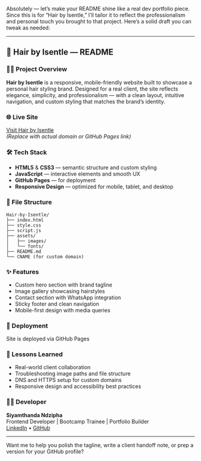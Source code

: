 Absolutely — let’s make your README shine like a real dev portfolio piece. Since this is for “Hair by Isentle,” I’ll tailor it to reflect the professionalism and personal touch you brought to that project. Here’s a solid draft you can tweak as needed:

---

## 🧾 Hair by Isentle — README

### 💇‍♀️ Project Overview
**Hair by Isentle** is a responsive, mobile-friendly website built to showcase a personal hair styling brand. Designed for a real client, the site reflects elegance, simplicity, and professionalism — with a clean layout, intuitive navigation, and custom styling that matches the brand’s identity.

### 🌐 Live Site
[Visit Hair by Isentle](https://your-custom-domain.com)  
*(Replace with actual domain or GitHub Pages link)*

### 🛠️ Tech Stack
- **HTML5** & **CSS3** — semantic structure and custom styling
- **JavaScript** — interactive elements and smooth UX
- **GitHub Pages** — for deployment
- **Responsive Design** — optimized for mobile, tablet, and desktop

### 📁 File Structure
```
Hair-by-Isentle/
├── index.html
├── style.css
├── script.js
├── assets/
│   ├── images/
│   └── fonts/
├── README.md
└── CNAME (for custom domain)
```

### ✨ Features
- Custom hero section with brand tagline
- Image gallery showcasing hairstyles
- Contact section with WhatsApp integration
- Sticky footer and clean navigation
- Mobile-first design with media queries

### 🚀 Deployment
Site is deployed via GitHub Pages  


### 🧠 Lessons Learned
- Real-world client collaboration
- Troubleshooting image paths and file structure
- DNS and HTTPS setup for custom domains
- Responsive design and accessibility best practices

### 🙋‍♂️ Developer
**Siyamthanda Ndzipha**  
Frontend Developer | Bootcamp Trainee | Portfolio Builder  
[LinkedIn](https://www.linkedin.com/in/siyamthanda-ndzipha-b8364a299/) • [GitHub]([#](https://github.com/Ndzipha-devloveper)) 

---

Want me to help you polish the tagline, write a client handoff note, or prep a version for your GitHub profile?
